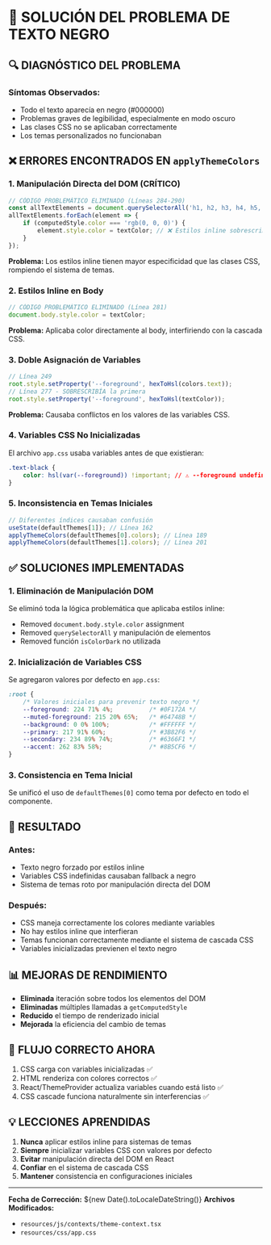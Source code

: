 # 🔧 **SOLUCIÓN DEL PROBLEMA DE TEXTO NEGRO**

## 🔍 **DIAGNÓSTICO DEL PROBLEMA**

### **Síntomas Observados:**
- Todo el texto aparecía en negro (#000000)
- Problemas graves de legibilidad, especialmente en modo oscuro
- Las clases CSS no se aplicaban correctamente
- Los temas personalizados no funcionaban

## ❌ **ERRORES ENCONTRADOS EN `applyThemeColors`**

### **1. Manipulación Directa del DOM (CRÍTICO)**
```typescript
// CÓDIGO PROBLEMÁTICO ELIMINADO (Líneas 284-290)
const allTextElements = document.querySelectorAll('h1, h2, h3, h4, h5, h6, p, div, span, label, button, a');
allTextElements.forEach(element => {
    if (computedStyle.color === 'rgb(0, 0, 0)') {
        element.style.color = textColor; // ❌ Estilos inline sobrescriben CSS
    }
});
```

**Problema:** Los estilos inline tienen mayor especificidad que las clases CSS, rompiendo el sistema de temas.

### **2. Estilos Inline en Body**
```typescript
// CÓDIGO PROBLEMÁTICO ELIMINADO (Línea 281)
document.body.style.color = textColor;
```

**Problema:** Aplicaba color directamente al body, interfiriendo con la cascada CSS.

### **3. Doble Asignación de Variables**
```typescript
// Línea 249
root.style.setProperty('--foreground', hexToHsl(colors.text));
// Línea 277 - SOBRESCRIBÍA la primera
root.style.setProperty('--foreground', hexToHsl(textColor));
```

**Problema:** Causaba conflictos en los valores de las variables CSS.

### **4. Variables CSS No Inicializadas**
El archivo `app.css` usaba variables antes de que existieran:
```css
.text-black {
    color: hsl(var(--foreground)) !important; // ⚠️ --foreground undefined
}
```

### **5. Inconsistencia en Temas Iniciales**
```typescript
// Diferentes índices causaban confusión
useState(defaultThemes[1]); // Línea 162
applyThemeColors(defaultThemes[0].colors); // Línea 189
applyThemeColors(defaultThemes[1].colors); // Línea 201
```

## ✅ **SOLUCIONES IMPLEMENTADAS**

### **1. Eliminación de Manipulación DOM**
Se eliminó toda la lógica problemática que aplicaba estilos inline:
- Removed `document.body.style.color` assignment
- Removed `querySelectorAll` y manipulación de elementos
- Removed función `isColorDark` no utilizada

### **2. Inicialización de Variables CSS**
Se agregaron valores por defecto en `app.css`:
```css
:root {
    /* Valores iniciales para prevenir texto negro */
    --foreground: 224 71% 4%;          /* #0F172A */
    --muted-foreground: 215 20% 65%;   /* #64748B */
    --background: 0 0% 100%;           /* #FFFFFF */
    --primary: 217 91% 60%;            /* #3B82F6 */
    --secondary: 234 89% 74%;          /* #6366F1 */
    --accent: 262 83% 58%;             /* #8B5CF6 */
}
```

### **3. Consistencia en Tema Inicial**
Se unificó el uso de `defaultThemes[0]` como tema por defecto en todo el componente.

## 🎯 **RESULTADO**

### **Antes:**
- Texto negro forzado por estilos inline
- Variables CSS indefinidas causaban fallback a negro
- Sistema de temas roto por manipulación directa del DOM

### **Después:**
- CSS maneja correctamente los colores mediante variables
- No hay estilos inline que interfieran
- Temas funcionan correctamente mediante el sistema de cascada CSS
- Variables inicializadas previenen el texto negro

## 📊 **MEJORAS DE RENDIMIENTO**

- **Eliminada** iteración sobre todos los elementos del DOM
- **Eliminadas** múltiples llamadas a `getComputedStyle`
- **Reducido** el tiempo de renderizado inicial
- **Mejorada** la eficiencia del cambio de temas

## 🔄 **FLUJO CORRECTO AHORA**

1. CSS carga con variables inicializadas ✅
2. HTML renderiza con colores correctos ✅
3. React/ThemeProvider actualiza variables cuando está listo ✅
4. CSS cascade funciona naturalmente sin interferencias ✅

## 💡 **LECCIONES APRENDIDAS**

1. **Nunca** aplicar estilos inline para sistemas de temas
2. **Siempre** inicializar variables CSS con valores por defecto
3. **Evitar** manipulación directa del DOM en React
4. **Confiar** en el sistema de cascada CSS
5. **Mantener** consistencia en configuraciones iniciales

---

**Fecha de Corrección:** ${new Date().toLocaleDateString()}
**Archivos Modificados:**
- `resources/js/contexts/theme-context.tsx`
- `resources/css/app.css`
